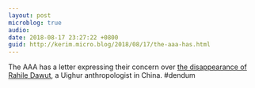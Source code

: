 ```yaml
---
layout: post
microblog: true
audio: 
date: 2018-08-17 23:27:22 +0800
guid: http://kerim.micro.blog/2018/08/17/the-aaa-has.html
---
```

The AAA has a letter expressing their concern over [the disappearance of Rahile Dawut](http://www.americananthro.org/ParticipateAndAdvocate/AdvocacyDetail.aspx?ItemNumber=24182&navItemNumber=659), a Uighur anthropologist in China. #dendum
